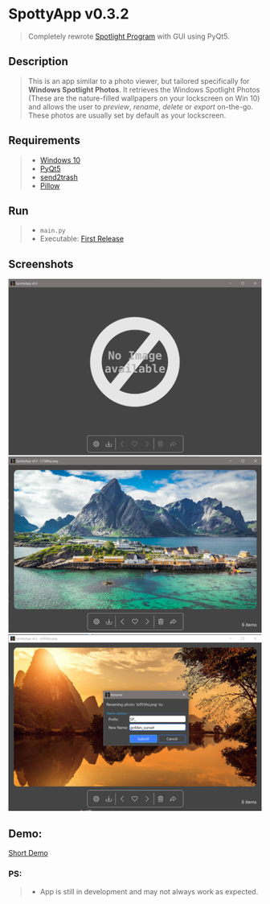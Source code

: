 # SpottyApp v0.3.2
> Completely rewrote [Spotlight Program](https://github.com/CHR-onicles/SpotlightProgram) with GUI using PyQt5.

## Description
> This is an app similar to a photo viewer, but tailored specifically for **Windows Spotlight Photos**.
It retrieves the Windows Spotlight Photos (These are the nature-filled wallpapers on your lockscreen on Win 10)
and allows the user to *preview*, *rename*, *delete* or *export* on-the-go.
These photos are usually set by default as your lockscreen.

## Requirements
> * [Windows 10](https://www.microsoft.com/en-us/software-download/windows10)
> * [PyQt5](https://pypi.org/project/PyQt5/)
> * [send2trash](https://pypi.org/project/Send2Trash/)
> * [Pillow](https://pypi.org/project/Pillow/)

## Run
> * `main.py`
> * Executable: [First Release](https://github.com/CHR-onicles/SpotlightProgramGUI/releases/tag/v0.3.2)


## Screenshots
<img src="screenshots/1.png" width = 800>
<img src="screenshots/2.png" width = 800>
<img src="screenshots/5.png" width = 800>

## Demo:
[Short Demo](https://imgur.com/zVA7aUH)

### PS:
> * App is still in development and may not always work as expected.







